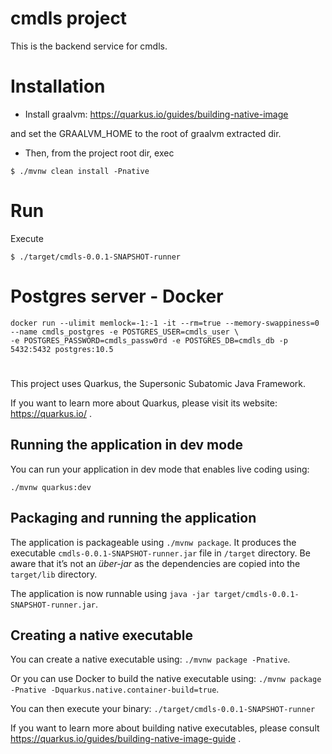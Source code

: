 # cmdls project
This is the backend service for cmdls.

# Installation
* Install graalvm:
https://quarkus.io/guides/building-native-image

and set the GRAALVM_HOME to the root of graalvm extracted dir.  
* Then, from the project root dir, exec
```$xslt
$ ./mvnw clean install -Pnative
```

# Run
Execute 
```
$ ./target/cmdls-0.0.1-SNAPSHOT-runner
```

# Postgres server - Docker
 ```
docker run --ulimit memlock=-1:-1 -it --rm=true --memory-swappiness=0 --name cmdls_postgres -e POSTGRES_USER=cmdls_user \
-e POSTGRES_PASSWORD=cmdls_passw0rd -e POSTGRES_DB=cmdls_db -p 5432:5432 postgres:10.5
```





#
#
#




This project uses Quarkus, the Supersonic Subatomic Java Framework.

If you want to learn more about Quarkus, please visit its website: https://quarkus.io/ .

## Running the application in dev mode

You can run your application in dev mode that enables live coding using:
```
./mvnw quarkus:dev
```

## Packaging and running the application

The application is packageable using `./mvnw package`.
It produces the executable `cmdls-0.0.1-SNAPSHOT-runner.jar` file in `/target` directory.
Be aware that it’s not an _über-jar_ as the dependencies are copied into the `target/lib` directory.

The application is now runnable using `java -jar target/cmdls-0.0.1-SNAPSHOT-runner.jar`.

## Creating a native executable

You can create a native executable using: `./mvnw package -Pnative`.

Or you can use Docker to build the native executable using: `./mvnw package -Pnative -Dquarkus.native.container-build=true`.

You can then execute your binary: `./target/cmdls-0.0.1-SNAPSHOT-runner`

If you want to learn more about building native executables, please consult https://quarkus.io/guides/building-native-image-guide .
